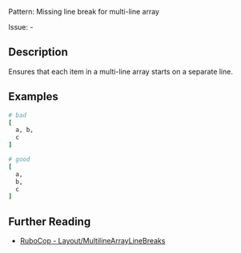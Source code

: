 Pattern: Missing line break for multi-line array

Issue: -

## Description

Ensures that each item in a multi-line array starts on a separate line.

## Examples

```ruby
# bad
[
  a, b,
  c
]

# good
[
  a,
  b,
  c
]
```

## Further Reading

* [RuboCop - Layout/MultilineArrayLineBreaks](https://rubocop.readthedocs.io/en/latest/cops_layout/#layoutmultilinearraylinebreaks)
